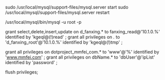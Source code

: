 sudo /usr/local/mysql/support-files/mysql.server start
sudo /usr/local/mysql/support-files/mysql.server restart

/usr/local/mysql/bin/mysql -u root -p

grant select,delete,insert,update on d_fanxing.* to fanxing_read@'10.1.0.%'  identified by 'kgeql@(!)read' ;
grant all privileges on *.*  to 'd_fanxing_root'@'10.1.0.%'  identified by 'kgeql@(!)tmp' ;

grant all privileges on dotproject_mmfei_com.*  to 'www'@'%'  identified by 'www.mmfei.com' ;
grant all privileges on dbName.*  to 'dbUser'@'ipList'  identified by 'password' ;

flush privileges;
